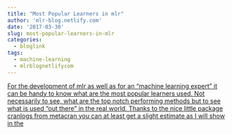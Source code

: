 ```yaml
---
title: "Most Popular Learners in mlr"
author: 'mlr-blog.netlify.com'
date: '2017-03-30'
slug: most-popular-learners-in-mlr
categories:
  - bloglink
tags:
  - machine-learning
  - mlrblognetlifycom
---
```


[For the development of mlr as well as for an “machine learning expert” it can be handy to know what are the most popular learners used. Not necessarily to see, what are the top notch performing methods but to see what is used “out there” in the real world. Thanks to the nice little package cranlogs from metacran you can at least get a slight estimate as I will show in the<i class="fas fa-external-link-alt"></i>](https://mlr-blog.netlify.com/post/2017-03-30-most_popular_learners_in_mlr/)

